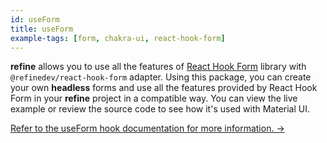 ```yaml
---
id: useForm
title: useForm
example-tags: [form, chakra-ui, react-hook-form]
---
```


**refine** allows you to use all the features of [React Hook Form](https://react-hook-form.com/) library with `@refinedev/react-hook-form` adapter. Using this package, you can create your own **headless** forms and use all the features provided by React Hook Form in your **refine** project in a compatible way. You can view the live example or review the source code to see how it's used with Material UI.

[Refer to the useForm hook documentation for more information. →](/docs/packages/list-of-packages)

<CodeSandboxExample path="form-chakra-ui-use-form" />
